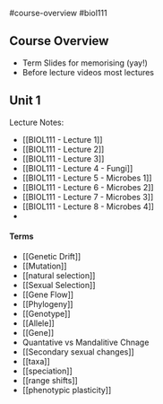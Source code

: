 #course-overview #biol111
## Course Overview
- Term Slides for memorising (yay!)
- Before lecture videos most lectures


## Unit 1
Lecture Notes:
- [[BIOL111 - Lecture 1]]
- [[BIOL111 - Lecture 2]]
- [[BIOL111 - Lecture 3]]
- [[BIOL111 - Lecture 4 - Fungi]]
- [[BIOL111 - Lecture 5 - Microbes 1]]
- [[BIOL111 - Lecture 6 - Microbes 2]]
- [[BIOL111 - Lecture 7 - Microbes 3]]
- [[BIOL111 - Lecture 8 - Microbes 4]]
- 

#### Terms
- [[Genetic Drift]]
- [[Mutation]]
- [[natural selection]]
- [[Sexual Selection]]
- [[Gene Flow]]
- [[Phylogeny]]
- [[Genotype]]
- [[Allele]]
- [[Gene]]
- Quantative vs Mandalitive Chnage
- [[Secondary sexual changes]]
- [[taxa]]
- [[speciation]]
- [[range shifts]]
- [[phenotypic plasticity]]